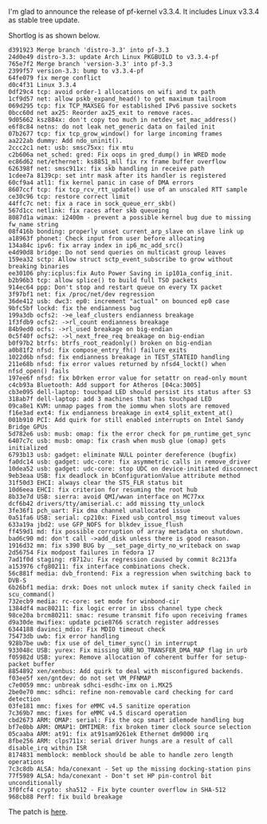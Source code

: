 I'm glad to announce the release of pf-kernel v3.3.4. It includes Linux v3.3.4
as stable tree update.  
  
Shortlog is as shown below.  
  

    
    
    d391923 Merge branch 'distro-3.3' into pf-3.3  
    24d0e49 distro-3.3: update Arch Linux PKGBUILD to v3.3.4-pf  
    765e7f2 Merge branch 'version-3.3' into pf-3.3  
    2399f57 version-3.3: bump to v3.3.4-pf  
    64fe079 fix merge conflict  
    d0c4f31 Linux 3.3.4  
    0df29c4 tcp: avoid order-1 allocations on wifi and tx path  
    1cf9d57 net: allow pskb_expand_head() to get maximum tailroom  
    069d295 tcp: fix TCP_MAXSEG for established IPv6 passive sockets  
    0bcc60d net ax25: Reorder ax25_exit to remove races.  
    9d05662 ksz884x: don't copy too much in netdev_set_mac_address()  
    e6f8c84 netns: do not leak net_generic data on failed init  
    07b2677 tcp: fix tcp_grow_window() for large incoming frames  
    aa222ab dummy: Add ndo_uninit().  
    2ccc2c1 net: usb: smsc75xx: fix mtu  
    c2b606a net_sched: gred: Fix oops in gred_dump() in WRED mode  
    ec86d62 net/ethernet: ks8851_mll fix rx frame buffer overflow  
    626398f net: smsc911x: fix skb handling in receive path  
    1cdee7a 8139cp: set intr mask after its handler is registered  
    60cf9a4 atl1: fix kernel panic in case of DMA errors  
    8607ccf tcp: fix tcp_rcv_rtt_update() use of an unscaled RTT sample  
    ce30c96 tcp: restore correct limit  
    44ffc7c net: fix a race in sock_queue_err_skb()  
    567d1cc netlink: fix races after skb queueing  
    8087d1a wimax: i2400m - prevent a possible kernel bug due to missing fw_name string  
    08f416b bonding: properly unset current_arp_slave on slave link up  
    a18963f phonet: Check input from user before allocating  
    134a84c ipv6: fix array index in ip6_mc_add_src()  
    e4d90d8 bridge: Do not send queries on multicast group leaves  
    159ea32 sctp: Allow struct sctp_event_subscribe to grow without breaking binaries  
    ee30106 phy:icplus:fix Auto Power Saving in ip101a_config_init.  
    b2b96b3 tcp: allow splice() to build full TSO packets  
    914ec64 ppp: Don't stop and restart queue on every TX packet  
    3f97bf1 net: fix /proc/net/dev regression  
    36de412 usb: dwc3: ep0: increment "actual" on bounced ep0 case  
    9bfc5bf lockd: fix the endianness bug  
    199a3db ocfs2: ->e_leaf_clusters endianness breakage  
    1f3fdb9 ocfs2: ->rl_count endianness breakage  
    84b9ed0 ocfs: ->rl_used breakage on big-endian  
    0c5f40f ocfs2: ->l_next_free_req breakage on big-endian  
    b0f97b2 btrfs: btrfs_root_readonly() broken on big-endian  
    a0b81f2 nfsd: fix compose_entry_fh() failure exits  
    1022d6b nfsd: fix endianness breakage in TEST_STATEID handling  
    211e68b nfsd: fix error values returned by nfsd4_lockt() when nfsd_open() fails  
    197ee6f nfsd: fix b0rken error value for setattr on read-only mount  
    c4cb93a Bluetooth: Add support for Atheros [04ca:3005]  
    cb3e095 dell-laptop: touchpad LED should persist its status after S3  
    318ab7f dell-laptop: add 3 machines that has touchpad LED  
    09ca8e1 KVM: unmap pages from the iommu when slots are removed  
    f16e3ad ext4: fix endianness breakage in ext4_split_extent_at()  
    001b910 PCI: Add quirk for still enabled interrupts on Intel Sandy Bridge GPUs  
    5d782e6 usb: musb: omap: fix the error check for pm_runtime_get_sync  
    6407c7c usb: musb: omap: fix crash when musb glue (omap) gets initialized  
    6793b13 usb: gadget: eliminate NULL pointer dereference (bugfix)  
    fa0dc14 usb: gadget: udc-core: fix asymmetric calls in remove_driver  
    10dea52 usb: gadget: udc-core: stop UDC on device-initiated disconnect  
    9eb3eaa USB: fix deadlock in bConfigurationValue attribute method  
    31f50d3 EHCI: always clear the STS_FLR status bit  
    10d6eea EHCI: fix criterion for resuming the root hub  
    8b33e7d USB: sierra: avoid QMI/wwan interface on MC77xx  
    dcf6b42 drivers/tty/amiserial.c: add missing tty_unlock  
    3fe36f1 pch_uart: Fix dma channel unallocated issue  
    0a51fa6 USB: serial: cp210x: Fixed usb_control_msg timeout values  
    633a19a jbd2: use GFP_NOFS for blkdev_issue_flush  
    ff459d1 md: fix possible corruption of array metadata on shutdown.  
    bad6c90 md: don't call ->add_disk unless there is good reason.  
    1916d32 mm: fix s390 BUG by __set_page_dirty_no_writeback on swap  
    2d56754 Fix modpost failures in fedora 17  
    7ad1f0d staging: r8712u: Fix regression caused by commit 8c213fa  
    a153976 cfg80211: fix interface combinations check.  
    56c881f media: dvb_frontend: Fix a regression when switching back to DVB-S  
    6b26bf1 media: drxk: Does not unlock mutex if sanity check failed in scu_command()  
    732ecb9 media: rc-core: set mode for winbond-cir  
    1384df4 mac80211: fix logic error in ibss channel type check  
    98ce20a brcm80211: smac: resume transmit fifo upon receiving frames  
    d9a30de mwifiex: update pcie8766 scratch register addresses  
    6344188 davinci_mdio: Fix MDIO timeout check  
    75473db uwb: fix error handling  
    928b7be uwb: fix use of del_timer_sync() in interrupt  
    933048c USB: yurex: Fix missing URB_NO_TRANSFER_DMA_MAP flag in urb  
    f05982d USB: yurex: Remove allocation of coherent buffer for setup-packet buffer  
    8854892 xen/xenbus: Add quirk to deal with misconfigured backends.  
    f03ee5f xen/gntdev: do not set VM_PFNMAP  
    c7e0059 mmc: unbreak sdhci-esdhc-imx on i.MX25  
    2be0e70 mmc: sdhci: refine non-removable card checking for card detection  
    03fe181 mmc: fixes for eMMC v4.5 sanitize operation  
    7c369b7 mmc: fixes for eMMC v4.5 discard operation  
    cbd2673 ARM: OMAP: serial: Fix the ocp smart idlemode handling bug  
    bf7e0bb ARM: OMAP1: DMTIMER: fix broken timer clock source selection  
    05caaba ARM: at91: fix at91sam9261ek Ethernet dm9000 irq  
    8fbe256 ARM: clps711x: serial driver hungs are a result of call disable_irq within ISR  
    8174831 memblock: memblock should be able to handle zero length operations  
    7c3c8db ALSA: hda/conexant - Set up the missing docking-station pins  
    77f5989 ALSA: hda/conexant - Don't set HP pin-control bit unconditionally  
    3f0fcf4 crypto: sha512 - Fix byte counter overflow in SHA-512  
    968cb88 Perf: fix build breakage

  
  
The patch is [here](http://pf.natalenko.name/sources/3.3/patch-3.3.4-pf.bz2).

